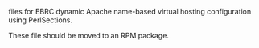 files for EBRC dynamic Apache name-based virtual hosting
configuration using PerlSections.

These file should be moved to an RPM package.
